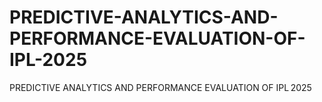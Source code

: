 # PREDICTIVE-ANALYTICS-AND-PERFORMANCE-EVALUATION-OF-IPL-2025
PREDICTIVE ANALYTICS AND PERFORMANCE EVALUATION OF IPL 2025
